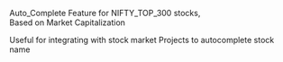 Auto_Complete Feature for NIFTY_TOP_300 stocks, <br> Based on Market Capitalization

Useful for integrating with stock market Projects to autocomplete stock name